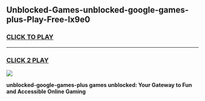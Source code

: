 
## Unblocked-Games-unblocked-google-games-plus-Play-Free-lx9e0
<h3>
<a href="https://premium76.site?title=unblocked-google-games-plus&ref=09A">CLICK TO PLAY</a></h3>
<hr>

<h3>
<a href="https://premium76.site?title=unblocked-google-games-plus&ref=09A">CLICK 2 PLAY</a>
  
</h3>

<a href="https://premium76.site?title=unblocked-google-games-plus&ref=09A"><img src="https://clearcache.store/games.png"></a>


**unblocked-google-games-plus games unblocked: Your Gateway to Fun and Accessible Online Gaming**
